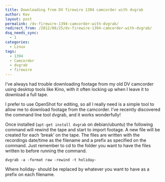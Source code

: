 ```yaml
---
title: Downloading from DV firewire 1394 camcorder with dvgrab
author: Kev
layout: post
permalink: /dv-firewire-1394-camcorder-with-dvgrab/
redirect_from: /2012/08/25/dv-firewire-1394-camcorder-with-dvgrab/
dsq_needs_sync:
  - 1
categories:
  - Linux
tags:
  - 1394
  - Camcorder
  - dvgrab
  - firewire
---
```

I&#8217;ve always had trouble downloading footage from my old DV camcorder using desktop tools like Kino, with it often locking up when I leave it to download a full tape.

I prefer to use OpenShot for editing, so all I really need is a simple tool to allow me to download footage from the camcorder. I&#8217;ve recently discovered the command line tool dvgrab, and it works wonderfully!<!--more-->

Once installed (`apt-get install dvgrab` on debian/ubuntu) the following command will rewind the tape and start to import footage. A new file will be created for each &#8216;break&#8217; on the tape. The files are written with the recordings date/time as the filename and a prefix as specified on the command. Just remember to cd to the folder you want to have the files written to before running the command.

`dvgrab -a -format raw -rewind -t holiday-`

Where holiday- should be replaced by whatever you want to have as a prefix on each filename.
